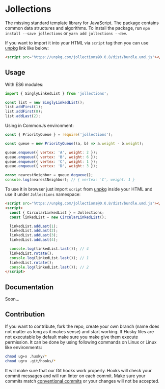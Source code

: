 # Jollections

The missing standard template library for JavaScript. The package contains common data structures and algorithms.
To install the package, run `npm install --save jollections` or `yarn add jollections --dev`.

If you want to import it into your HTML via `script` tag then you can use [unpkg](https://unpkg.com/) link like below:

```html
<script src="https://unpkg.com/jollections@0.0.8/dist/bundle.umd.js"></script>
```

## Usage

With ES6 modules:

```js
import { SinglyLinkedList } from 'jollections';

const list = new SinglyLinkedList();
list.addFirst(1);
list.addFirst(0);
list.addLast(2);
```

Using in CommonJs environment:

```js
const { PriorityQueue } = require('jollections');

const queue = new PriorityQueue((a, b) => a.weight - b.weight);

queue.enqueue({ vertex: 'A', weight: 2 });
queue.enqueue({ vertex: 'B', weight: 6 });
queue.enqueue({ vertex: 'C', weight: 1 });
queue.enqueue({ vertex: 'D', weight: 3 });

const nearestNeighbor = queue.dequeue();
console.log(nearestNeighbor); // { vertex: 'C', weight: 1 }
```

To use it in browser just import `script` from [unpkg](https://unpkg.com/) inside your HTML and use it under `Jollections` namespace:

```html
<script src="https://unpkg.com/jollections@0.0.8/dist/bundle.umd.js"></script>
<script>
  const { CircularLinkedList } = Jollections;
  const linkedList = new CircularLinkedList();

  linkedList.addLast(1);
  linkedList.addLast(2);
  linkedList.addLast(3);
  linkedList.addLast(4);

  console.log(linkedList.last()); // 4
  linkedList.rotate();
  console.log(linkedList.last()); // 1
  linkedList.rotate();
  console.log(linkedList.last()); // 2
</script>
```

## Documentation

Soon...

## Contribution

If you want to contribute, fork the repo, create your own branch (name does not matter as long as it makes sense) and start working.
If Husky files are not executable by default make sure you make give them execute permission. It can be done by using following commands on Linux or Linux like environments:

```sh
chmod ug+x .husky/*
chmod ug+x .git/hooks/*
```

It will make sure that our Git hooks work properly. Hooks will check your commit messages and will run linter on each commit.
Make sure your commits match [conventional commits](https://www.conventionalcommits.org/en/v1.0.0/) or your changes will not be accepted.
